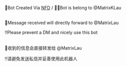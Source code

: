 🤖Bot Created Via [NFD](https://github.com/LloydAsp/nfd) / 👨‍💻Bot is belong to @MatrixKLau

<br>
📨Message received will directly forward to @MatrixLau

‼️Please prevent a DM and nicely use this bot

<br>
📨收到的信息会直接转发给 @MatrixLau

‼️请避免发送私信并妥善使用此机器人
